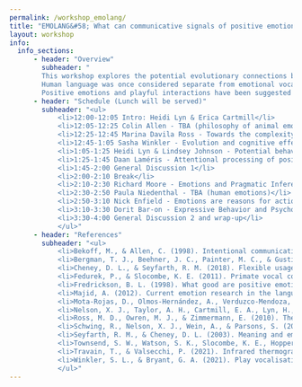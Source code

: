 ```yaml
---
permalink: /workshop_emolang/
title: "EMOLANG&#58; What can communicative signals of positive emotions tell us about the evolution of language?"
layout: workshop
info:
  info_sections:
      - header: "Overview"
        subheader: "
        This workshop explores the potential evolutionary connections between signals of positive affect and language. Historically, emotion has been seen as a relatively intractable research topic, especially in nonhuman animals. When emotion has been studied, negative emotions have typically been the focus due to the clear associations of negative emotions like fear and pain with survival and fitness. But recent studies have explored the existence and potential functions of positive emotions in animals (e.g., Nelson et al. 2022). And recent methodological shifts have made studying affective states easier. For example, thermal imaging cameras allow for direct measurements of physiological arousal (Mota-Rojas et al. 2021; Travain & Valsecchi 2021), hormonal assays allow for direct measurement of slower systems to be measured, and even behavioral measures have seen strong improvements - for example, machine learning used for categorizing vocalizations and the cognitive bias test providing a window into optimism/pessimism.
        Human language was once considered separate from emotional vocalizations, but recent research has revealed many ways in which emotion plays a role in the production and comprehension of modern language (Majid 2012). Similar shifts in the field of animal communication set the stage for this workshop. Nonhuman animal communications have historically been dismissed as inflexible and directly tied to an emotional state (see discussion in Seyfarth & Cheney 2003). However, recent data has shown that many species have flexible vocalization systems that reflect emotional states but are also flexible and referential (Fedurek & Slocombe 2011; Cheney & Seyfarth 2018; Bergman et al 2019; Townsend et al. 2020). Recent studies have also cataloged similar structures in vocalizations across taxa that are associated with positive social contexts like play (Ross et al. 2010; Schwing et al. 2017; Winkler & Bryant 2021).
        Positive emotions and playful interactions have been suggested to broaden the contexts, thoughts, and actions of an individual while at the same time building their personal and social resources (Fredrickson, 1998). Play, laughter, and shared positive emotions in humans have been shown to be effective in building social community, and nonhuman animal vocalizations during play may similarly support social cohesion. Play signals also present some of the best evidence of pretense and semiotic transformation in non-human species (Beckoff & Allen 1998). Positive emotions (such as those found in play) may also support flexible learning through optimism boosts, impacting future actions in the physical and social domains. Researchers working in non-human animals are just beginning to study these emotional responses, and this workshop would allow dissemination of early findings as well as foster theoretical and methodological discussions that would shape the direction of future research."
      - header: "Schedule (Lunch will be served)"
        subheader: "<ul>
            <li>12:00-12:05 Intro: Heidi Lyn & Erica Cartmill</li>
            <li>12:05-12:25 Colin Allen - TBA (philosophy of animal emotions)</li>
            <li>12:25-12:45 Marina Davila Ross - Towards the complexity and evolutionary continuity of laugh expressions in hominoids</li>
            <li>12:45-1:05 Sasha Winkler - Evolution and cognitive effects of animal play vocalizations</li>
            <li>1:05-1:25 Heidi Lyn & Lindsey Johnson - Potential behavioral markers of positive affect in bottlenose dolphins</li>
            <li>1:25-1:45 Daan Laméris - Attentional processing of positive emotional expressions in bonobos (Pan paniscus)</li>
            <li>1:45-2:00 General Discussion 1</li>
            <li>2:00-2:10 Break</li>
            <li>2:10-2:30 Richard Moore - Emotions and Pragmatic Inference</li>
            <li>2:30-2:50 Paula Niedenthal - TBA (human emotions)</li>
            <li>2:50-3:10 Nick Enfield - Emotions are reasons for action</li>
            <li>3:10-3:30 Dorit Bar-on - Expressive Behavior and Psychologically Mediated Communication</li>
            <li>3:30-4:00 General Discussion 2 and wrap-up</li>
            </ul>"
      - header: "References"
        subheader: "<ul>
            <li>Bekoff, M., & Allen, C. (1998). Intentional communication and social play: how and why animals negotiate and agree to play. Animal play: Evolutionary, comparative, and ecological perspectives, 14, 97-114.</li>
            <li>Bergman, T. J., Beehner, J. C., Painter, M. C., & Gustison, M. L. (2019). The speech-like properties of nonhuman primate vocalizations. Animal Behaviour, 151, 229-237.</li>
            <li>Cheney, D. L., & Seyfarth, R. M. (2018). Flexible usage and social function in primate vocalizations. Proceedings of the National Academy of Sciences, 115(9), 1974-1979.</li>
            <li>Fedurek, P., & Slocombe, K. E. (2011). Primate vocal communication: a useful tool for understanding human speech and language evolution?. Human biology, 83(2), 153-173.</li>
            <li>Fredrickson, B. L. (1998). What good are positive emotions? Review of General Psychology 2(3), 300–319.</li>
            <li>Majid, A. (2012). Current emotion research in the language sciences. Emotion Review, 4(4), 432–443.</li>
            <li>Mota-Rojas, D., Olmos-Hernández, A., Verduzco-Mendoza, A., Lecona-Butrón, H., Martínez-Burnes, J., Mora-Medina, P., Gómez-Prado, J., & Orihuela, A. (2021). Infrared thermal imaging associated with pain in laboratory animals. Experimental Animals, 70(1), pp.1-12.</li>
            <li>Nelson, X. J., Taylor, A. H., Cartmill, E. A., Lyn, H., Robinson, L. M., Janik, V., & Allen, C. (2023). Joyful by nature: approaches to investigate the evolution and function of joy in non‐human animals. Biological Reviews.</li>
            <li>Ross, M. D., Owren, M. J., & Zimmermann, E. (2010). The evolution of laughter in great apes and humans. Communicative & integrative biology, 3(2), 191-194.</li>
            <li>Schwing, R., Nelson, X. J., Wein, A., & Parsons, S. (2017). Positive emotional contagion in a New Zealand parrot. Current Biology, 27(6), R213-R214.</li>
            <li>Seyfarth, R. M., & Cheney, D. L. (2003). Meaning and emotion in animal vocalizations. Annals of the New York Academy of Sciences, 1000(1), 32-55.</li>
            <li>Townsend, S. W., Watson, S. K., Slocombe, K. E., Hopper, L. M., & Ross, S. R. (2020). Flexibility in great ape vocal production.</li>
            <li>Travain, T., & Valsecchi, P. (2021). Infrared thermography in the study of animals’ emotional responses: A critical review. Animals, 11(9), 2510.</li>
            <li>Winkler, S. L., & Bryant, G. A. (2021). Play vocalisations and human laughter: a comparative review. Bioacoustics, 30(5), 499-526.</li>
            </ul>"
---
```


